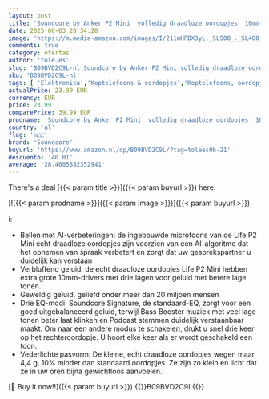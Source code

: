```yaml
---
layout: post
title: 'Soundcore by Anker P2 Mini  volledig draadloze oordopjes  10mm-drivers met veel bas  aangepaste EQ  Bluetooth 5.2  33u speeltijd  USB-C voor snelladen  klein formaat voor pendelen  werk Wit '
date: 2025-06-03 20:34:28
image: 'https://m.media-amazon.com/images/I/211mHPDX3yL._SL500_._SL400_.jpg'
comments: true
category: ofertas
author: 'tole.es'
slug: 'B09BVD2C9L-nl Soundcore by Anker P2 Mini volledig draadloze oordopjes...'
sku: 'B09BVD2C9L-nl'
tags: [ 'Elektronica','Koptelefoons & oordopjes','Koptelefoons, oordopjes & accessoires','Oordopjes','soundcore','🇳🇱', ]
actualPrice: 23.99 EUR
currency: EUR
price: 23.99
comparePrice: 39.99 EUR
prodname: 'Soundcore by Anker P2 Mini  volledig draadloze oordopjes  10mm-drivers met veel bas  aangepaste EQ  Bluetooth 5.2  33u speeltijd  USB-C voor snelladen  klein formaat voor pendelen  werk Wit '
country: 'nl'
flag: '🇳🇱'
brand: 'Soundcore'
buyurl: 'https://www.amazon.nl/dp/B09BVD2C9L/?tag=tolees0b-21'
descuento: '40.01'
average: '28.4605882352941'
---
```


There's a deal [{{< param title >}}]({{< param buyurl >}})  here:

[![{{< param prodname >}}]({{< param image >}})]({{< param buyurl >}})

ℹ️:

- Bellen met AI-verbeteringen: de ingebouwde microfoons van de Life P2 Mini echt draadloze oordopjes zijn voorzien van een AI-algoritme dat het opnemen van spraak verbetert en zorgt dat uw gesprekspartner u duidelijk kan verstaan
- Verbluffend geluid: de echt draadloze oordopjes Life P2 Mini hebben extra grote 10mm-drivers met drie lagen voor geluid met betere lage tonen.
- Geweldig geluid, geliefd onder meer dan 20 miljoen mensen
- Drie EQ-modi: Soundcore Signature, de standaard-EQ, zorgt voor een goed uitgebalanceerd geluid, terwijl Bass Booster muziek met veel lage tonen beter laat klinken en Podcast stemmen duidelijk verstaanbaar maakt. Om naar een andere modus te schakelen, drukt u snel drie keer op het rechteroordopje. U hoort elke keer als er wordt geschakeld een toon.
- Vederlichte pasvorm: De kleine, echt draadloze oordopjes wegen maar 4,4 g, 10% minder dan standaard oordopjes. Ze zijn zo klein en licht dat ze in uw oren bijna gewichtloos aanvoelen.

[🛒 Buy it now!!]({{< param buyurl >}})
{{<world>}}B09BVD2C9L{{</world>}}
